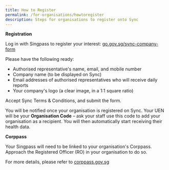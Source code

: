 ```yaml
---
title: How to Register
permalink: /for-organisations/howtoregister
description: Steps for organisations to register onto Sync
---
```

**Registration**

Log in with Singpass to register your interest: 
[go.gov.sg/sync-company-form](https://form.gov.sg/#!/618a18ede7d4290016fd18db)

Please have the following ready: 

* Authorised representative's name, email, and mobile number
* Company name (to be displayed on Sync)
* Email addresses of authorised representatives who will receive daily reports
* Your company's logo (a clear image, in a 1:1 square ratio)

Accept Sync Terms & Conditions, and submit the form.

You will be notified once your organisation is registered on Sync. Your UEN will be your **Organisation Code** – ask your staff use this code to add your organisation as a recipient. You will then automatically start receiving their health data.

**Corppass**

Your Singpass will need to be linked to your organisation's Corppass. Approach the Registered Officer (RO) in your organisation to do so. 

For more details, please refer to [corppass.gov.sg](https://www.corppass.gov.sg/)